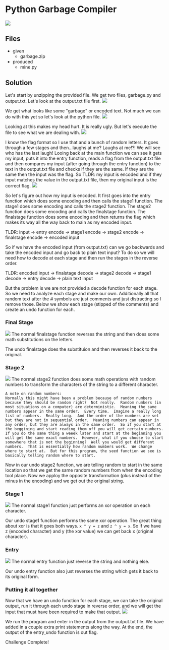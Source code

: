 # Python Garbage Compiler
![](images/problem.PNG)

## Files
- given
    - garbage.zip
- produced
    - mine.py

## Solution
Let's start by unzipping the provided file.  We get two files, garbage.py and output.txt.  Let's look at the output.txt file first.
![](images/ss_00.PNG)

We get what looks like some "garbage" or encoded text.  Not much we can do with this yet so let's look at the python file.
![](images/ss_01.PNG)

Looking at this makes my head hurt.  It is really ugly.  But let's execute the file to see what we are dealing with.
![](images/ss_02.PNG)

I know the flag format so I use that and a bunch of random letters.  It goes through a few stages and then...laughs at me?  Laughs at me!?!  We will see who has the last laugh!  Looing back at the main function we can see it gets my input, puts it into the entry function, reads a flag from the output.txt file and then compares my input (after going through the entry function) to the text in the output.txt file and checks if they are the same.  If they are the same then the input was the flag.  So TLDR: my input is encoded and if they input matches the value in the output.txt file, then my original input is the correct flag.
![](images/ss_03.PNG)

So let's figure out how my input is encoded.  It first goes into the entry function which does some encoding and then calls the stage1 function.  The stage1 does some encoding and calls the stage2 function.  The stage2 function does some encoding and calls the finalstage function.  The finalstage function does some encoding and then returns the flag which makes its way all the way back to main as my encoded input.

TLDR: input -> entry encode -> stage1 encode -> stage2 encode -> finalstage encode -> encoded input

So if we have the encoded input (from output.txt) can we go backwards and take the encoded input and go back to plain text input?  To do so we will need how to decode at each stage and then run the stages in the reverse order.

TLDR: encoded input -> finalstage decode -> stage2 decode -> stage1 decode -> entry decode -> plain text input

But the problem is we are not provided a decode function for each stage.  So we need to analyze each stage and make our own.  Additionally all that random text after the # symbols are just comments and just distracting so I remove those.  Below we show each stage (stipped of the comments) and create an undo function for each.

### Final Stage
![](images/ss_04.PNG)
The normal finalstage function reverses the string and then does some math substitutions on the letters.

The undo finalstage does the substituion and then reverses it back to the original.

### Stage 2
![](images/ss_05.PNG)
The normal stage2 function does some math operations with random numbers to transform the characters of the string to a different character.
```
A note on random numbers:
Normally this might have been a problem because of random numbers because they should be random right?  Not really.  Random numbers (in most situations on a computer) are deterministic.  Meaning the same numbers appear in the same order.  Every time.  Imagine a really long list of numbers.  Really long.  And the order of the numbers are set but they are not in sequential order.  Meaning numbers can appear in any order, but they are always in the same order.  So if you start at the beggining and start reading them off you will get certain numbers.  If you do the same thing a weeek later and start at the beginning you will get the same exact numbers.  However, what if you choose to start somewhere that is not the beginning?  Well you would get different numbers.  That is essentially how random numbers work.  We change where to start at.  But for this program, the seed function we see is basically telling random where to start.
```

Now in our undo stage2 function, we are telling random to start in the same location so that we get the same random numbers from when the encoding tool place.  Now we apploy the opposite transformation (plus instead of the minus in the encoding) and we get out the original string.

### Stage 1
![](images/ss_06.PNG)
The normal stage1 function just performs an xor operation on each character.

Our undo stage1 function performs the same xor operation.  The great thing about xor is that it goes both ways. `x ^ y = z` and `z ^ y = x`.  So if we have z (encoded character) and y (the xor value) we can get back x (original character).

### Entry
![](images/ss_07.PNG)
The normal entry function just reverse the string and nothing else.

Our undo entry function also just reverses the string which gets it back to its original form.

### Putting it all together
Now that we have an undo function for each stage, we can take the original output, run it through each undo stage in reverse order, and we will get the input that must have been required to make that output.
![](images/ss_08.PNG)

We run the program and enter in the output from the output.txt file.  We have added in a couple extra print statements along the way.  At the end, the output of the entry_undo function is out flag.

Challenge Complete!
